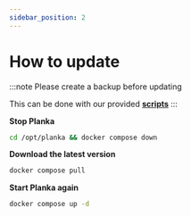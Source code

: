 ```yaml
---
sidebar_position: 2
---
```


# How to update

:::note
Please create a backup before updating

This can be done with our provided **[scripts](backup_and_restore)**
:::



**Stop Planka**
```bash
cd /opt/planka && docker compose down
```

**Download the latest version**
```bash
docker compose pull
```

**Start Planka again**
```bash
docker compose up -d
```
